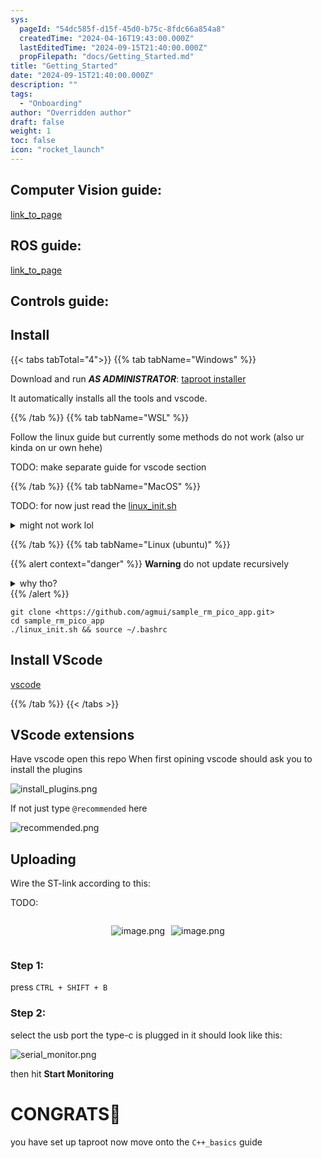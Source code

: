 ```yaml
---
sys:
  pageId: "54dc585f-d15f-45d0-b75c-8fdc66a854a8"
  createdTime: "2024-04-16T19:43:00.000Z"
  lastEditedTime: "2024-09-15T21:40:00.000Z"
  propFilepath: "docs/Getting_Started.md"
title: "Getting_Started"
date: "2024-09-15T21:40:00.000Z"
description: ""
tags:
  - "Onboarding"
author: "Overridden author"
draft: false
weight: 1
toc: false
icon: "rocket_launch"
---
```


## Computer Vision guide:

[link_to_page](86d45bc0-388b-4d26-8848-44f255f73d0e)

## ROS guide:

[link_to_page](3c76c1de-ec8f-46d6-8b0a-294005edc2d5)

## Controls guide:

## Install

{{< tabs tabTotal="4">}}
{{% tab tabName="Windows" %}}

Download and run _**AS ADMINISTRATOR**_: [taproot installer](https://github.com/Thornbots/TeachingFreshies/releases/tag/1.0)

It automatically installs all the tools and vscode.

{{% /tab %}}
{{% tab tabName="WSL" %}}

Follow the linux guide but currently some methods do not work (also ur kinda on ur own hehe)

TODO: make separate guide for vscode section

{{% /tab %}}
{{% tab tabName="MacOS" %}}

TODO: for now just read the [linux_init.sh](https://github.com/agmui/sample_rm_pico_app/blob/main/linux_init.sh)

<details>
<summary>might not work lol</summary>

`brew install libusb pkg-config`

Next install: [vscode](https://code.visualstudio.com/Download)

</details>

{{% /tab %}}
{{% tab tabName="Linux (ubuntu)" %}}

{{% alert context="danger" %}}
**Warning** do not update recursively
<details>
<summary>why tho?</summary>
There are some submodules that may go on for a while (like tinyusb) and I highly
recommend you don't need to get them.
If you want to see what submodules I update just look in `linux_init.sh`
</details>
{{% /alert %}}

```shell
git clone <https://github.com/agmui/sample_rm_pico_app.git>
cd sample_rm_pico_app
./linux_init.sh && source ~/.bashrc
```

## Install VScode

[vscode](https://code.visualstudio.com/Download)

{{% /tab %}}
{{< /tabs >}}

## VScode extensions

Have vscode open this repo
When first opining vscode should ask you to install the plugins

![install_plugins.png](https://prod-files-secure.s3.us-west-2.amazonaws.com/d518164a-d88e-44d1-a4ee-3adb3bd8bce0/89bd30f0-1825-4e77-867b-0a41ce370880/install_plugins.png?X-Amz-Algorithm=AWS4-HMAC-SHA256&X-Amz-Content-Sha256=UNSIGNED-PAYLOAD&X-Amz-Credential=ASIAZI2LB466VBUT4YIR%2F20250427%2Fus-west-2%2Fs3%2Faws4_request&X-Amz-Date=20250427T121304Z&X-Amz-Expires=3600&X-Amz-Security-Token=IQoJb3JpZ2luX2VjEMP%2F%2F%2F%2F%2F%2F%2F%2F%2F%2FwEaCXVzLXdlc3QtMiJIMEYCIQC7B0mQkTw36wX1THOKY%2FFNx%2BcDowhuhx3dVjMhHITcUgIhAOIi0x0rWYTZhrTWBtD2bRVLqNeDixhH9bLQ%2FptA3bhrKv8DCFwQABoMNjM3NDIzMTgzODA1IgyUOjWMSOTgRdiYpi8q3ANG4%2FPSCC13Pt%2BHoy2cx82aNjvU3HLWDsE3nvsrRThG%2FojEoKfgqrdCpCeYRundq9DOVT3c6sh3zngtDFS3t7IhPsUVCt7iDeYsJGbEGzpzQsEW7vmaGoDlBfOrMj%2FrklkEEhwNtR8E%2B2BB%2B3JFbpOR6nf877uslYcyUtMcLWldFECSmo%2BRQjdrCSuukKqFWk0o8T6Yj3xVsOXwPhYjHjRzWRb%2Bcgq5ufOPaaHFw5M899ELeg7Zd9iT%2BCLl6r5MFJa3GVHVj7EEphbawUUerQukmirqtslzy7AvRIB8q2Bu2WAsBpi20nCo1vV1WZ21g8TWUk46IsfbMzKu90GzUqhdw3qZ3kDhxiMh7TmIhPIxdgi16pZ0uuyYgrOyQVPNmFcUaYFn2H52OfeHVpqWYLOwGV9cs%2BUF%2F3FJlRVV2Bh3QCm1Hx0Uru0T7cF4C0ao8zR5NSQzTXT%2FKWGksWibE05bgbVXN0gRFwxRjdi9oBOuUb%2Bsf8dINo8sflb2ENeWcxcHCWdbPFXzrpA7n55Po008ZbNyk45NEWZDEqduZz1H6W5yzjBBln1J%2FgYkCTsiwafema58ddniCaiVa7bpo4%2BwRmz%2BkQj%2FjjVW8qCG6Yzc0WsG5LajD8x2yLzHzTC%2FjLjABjqkAbMu2jVYb4pO6GCo8ME%2BzWu4anizR3xFF6qZXR2awlLjNCmdEi9oz6%2FUg8MCiU1AhOYl8olnbJ3MHKPHl3lvah%2BmoE50%2BkUF8hTawsRL4HzExa6%2BYmPg5nKFUw4lSQTL4gwl%2Fzmv32S14aBL14HUV5PJOLIpIDZ0Ci%2BsofP0EVoNOlVTVAI0vFg3utjbL7u3G6xxDntLCaq4IPnYVqyxKexhbh2W&X-Amz-Signature=6e864ef3b6a50a5b284e18504569e2964c58e8b051e5f108c0635ba082cdf89b&X-Amz-SignedHeaders=host&x-id=GetObject)

If not just type `@recommended` here  

![recommended.png](https://prod-files-secure.s3.us-west-2.amazonaws.com/d518164a-d88e-44d1-a4ee-3adb3bd8bce0/61e661e9-5d85-4dfc-be0d-8d2097a5e793/recommended.png?X-Amz-Algorithm=AWS4-HMAC-SHA256&X-Amz-Content-Sha256=UNSIGNED-PAYLOAD&X-Amz-Credential=ASIAZI2LB466VBUT4YIR%2F20250427%2Fus-west-2%2Fs3%2Faws4_request&X-Amz-Date=20250427T121304Z&X-Amz-Expires=3600&X-Amz-Security-Token=IQoJb3JpZ2luX2VjEMP%2F%2F%2F%2F%2F%2F%2F%2F%2F%2FwEaCXVzLXdlc3QtMiJIMEYCIQC7B0mQkTw36wX1THOKY%2FFNx%2BcDowhuhx3dVjMhHITcUgIhAOIi0x0rWYTZhrTWBtD2bRVLqNeDixhH9bLQ%2FptA3bhrKv8DCFwQABoMNjM3NDIzMTgzODA1IgyUOjWMSOTgRdiYpi8q3ANG4%2FPSCC13Pt%2BHoy2cx82aNjvU3HLWDsE3nvsrRThG%2FojEoKfgqrdCpCeYRundq9DOVT3c6sh3zngtDFS3t7IhPsUVCt7iDeYsJGbEGzpzQsEW7vmaGoDlBfOrMj%2FrklkEEhwNtR8E%2B2BB%2B3JFbpOR6nf877uslYcyUtMcLWldFECSmo%2BRQjdrCSuukKqFWk0o8T6Yj3xVsOXwPhYjHjRzWRb%2Bcgq5ufOPaaHFw5M899ELeg7Zd9iT%2BCLl6r5MFJa3GVHVj7EEphbawUUerQukmirqtslzy7AvRIB8q2Bu2WAsBpi20nCo1vV1WZ21g8TWUk46IsfbMzKu90GzUqhdw3qZ3kDhxiMh7TmIhPIxdgi16pZ0uuyYgrOyQVPNmFcUaYFn2H52OfeHVpqWYLOwGV9cs%2BUF%2F3FJlRVV2Bh3QCm1Hx0Uru0T7cF4C0ao8zR5NSQzTXT%2FKWGksWibE05bgbVXN0gRFwxRjdi9oBOuUb%2Bsf8dINo8sflb2ENeWcxcHCWdbPFXzrpA7n55Po008ZbNyk45NEWZDEqduZz1H6W5yzjBBln1J%2FgYkCTsiwafema58ddniCaiVa7bpo4%2BwRmz%2BkQj%2FjjVW8qCG6Yzc0WsG5LajD8x2yLzHzTC%2FjLjABjqkAbMu2jVYb4pO6GCo8ME%2BzWu4anizR3xFF6qZXR2awlLjNCmdEi9oz6%2FUg8MCiU1AhOYl8olnbJ3MHKPHl3lvah%2BmoE50%2BkUF8hTawsRL4HzExa6%2BYmPg5nKFUw4lSQTL4gwl%2Fzmv32S14aBL14HUV5PJOLIpIDZ0Ci%2BsofP0EVoNOlVTVAI0vFg3utjbL7u3G6xxDntLCaq4IPnYVqyxKexhbh2W&X-Amz-Signature=1da01f97a3ad80728ccb5bef1837f0f84916b17a3dea2105af7a0354ea4864c5&X-Amz-SignedHeaders=host&x-id=GetObject)

## Uploading

Wire the ST-link according to this:

TODO:

<div style="display: flex;flex-direction: row; column-gap:10px; max-width: 630px;justify-content: center;">
<div>

![image.png](https://prod-files-secure.s3.us-west-2.amazonaws.com/d518164a-d88e-44d1-a4ee-3adb3bd8bce0/210ecb78-1116-4d7b-b9b7-2292f66fa2c2/image.png?X-Amz-Algorithm=AWS4-HMAC-SHA256&X-Amz-Content-Sha256=UNSIGNED-PAYLOAD&X-Amz-Credential=ASIAZI2LB4664UMZQNX2%2F20250427%2Fus-west-2%2Fs3%2Faws4_request&X-Amz-Date=20250427T121306Z&X-Amz-Expires=3600&X-Amz-Security-Token=IQoJb3JpZ2luX2VjEMP%2F%2F%2F%2F%2F%2F%2F%2F%2F%2FwEaCXVzLXdlc3QtMiJHMEUCICqvxl%2BpLkJd4vcD7LPt%2BfpXKItBmlu0huWSUUvAqNwhAiEA%2Bal7JsexD0Vv5e7pplhEj%2FsM30f%2BEJ3Wwn6AIw%2F3XK8q%2FwMIXBAAGgw2Mzc0MjMxODM4MDUiDNbqYIsJf4Wwb2FTVCrcA19vAbHOPseFd4I4aWRVoK6ldXtMkCG0O6mAC3k4PQ0Y2INUHQ%2F7rDU9ClJAa4D%2F%2FSKDmuOi6TSX3%2Fa2EF47BdJ9ymAMrRb0mN8epQLH8G5ykyScJdi33sl%2BSvRHMGINkVcwfMrb%2BVnz5ZlC44AR6JBG6kQKHVZRgswvW03y5r9cXkvKRxHZGaROCLe6q%2BqEvgxdxWzTlMCln0b9ga8AUxEX8IKuWiIGbKM0UDQsa8qRYpR%2BQR9dSZ3nVyGChyatPeQVScaJhklT1T4FDZ8LBT2Ol5aAVSH%2F93SyKoOJ9g2OgDH5vo%2Bfeg2EeUGihhiczH58rxVMQg0GJDn3QJUw3vfHv9iOKqVFuRa4nSHcIB0W9aGx4s5zbeXBUptLCdimJKYEuPfZT3fYUTKHjAwDRwVoE8Oe6oJ1jeFsbNo%2BsALf2JrpFQwRVKgGZ4k6umcRgUm20Fqkf%2BLaDzUSm8cj31RVAFJdUH6k17l6D1b0H7DePRdnZiPuczYijR%2FphZMD4%2BNK2mWCEfPhsVFzjGUtnRNh9c3ESee4mMDKd9XU2B%2BfD8GJ1XNElXFN0HhI%2FimdPxymyY2m%2BMXSLOF6oJVehzRzIrj%2Fv%2FBrAFxEjTTcygegOTZphDuWOtYFOHq5MKSMuMAGOqUBkY%2FlagzvJkC1EuKObzuES%2FpkkO9FDeo1Ip9IZvsM6L5Ujobylx%2FrEF8TUOc0A0S6U9Ncm5uDCz1pm%2BcIf27AjN2pCQq1RGGPzHk%2F2sPBt%2F8T%2BtxSQH3Lgo1JmYWbACokw%2FF3m6IKiyEhiwlcU%2BmDuAj5qFuOTKvCBF%2BAkjy%2BqUFAjs0mts2Hlei1qlcdeR8ULY05GMZNj8vNpFNrtDhZvsZNs56A&X-Amz-Signature=3a19b01881982a566d0abfc1ebf3a5efa4144eed7ee0b4b41aa77bb8f5f916ab&X-Amz-SignedHeaders=host&x-id=GetObject)

</div>
<div>

![image.png](https://prod-files-secure.s3.us-west-2.amazonaws.com/d518164a-d88e-44d1-a4ee-3adb3bd8bce0/33a0fd0f-8ca6-4a86-8e09-26e95ded1fff/image.png?X-Amz-Algorithm=AWS4-HMAC-SHA256&X-Amz-Content-Sha256=UNSIGNED-PAYLOAD&X-Amz-Credential=ASIAZI2LB4663EJOGKZV%2F20250427%2Fus-west-2%2Fs3%2Faws4_request&X-Amz-Date=20250427T121306Z&X-Amz-Expires=3600&X-Amz-Security-Token=IQoJb3JpZ2luX2VjEMP%2F%2F%2F%2F%2F%2F%2F%2F%2F%2FwEaCXVzLXdlc3QtMiJIMEYCIQCjQqE1ZPl4%2FxgQF5mUi3zCPXvWzTzj%2BT69p8E2C2C4WgIhAJNdWzR4sbb1Aja734hM0mi520G0fEv1N%2Fai5GM63y6pKv8DCFwQABoMNjM3NDIzMTgzODA1Igz9rBujli62bigYMFYq3APkGW9w2TI%2BB2mglOkgMaIMX9px8PKyggKWO8IU%2B1v%2Fxitl%2BgMOeRDf3jKjj9jQh%2Bsj7yqqdwO25kKrlumXDjDxL7AWegbLH9wRRTPPob7zN5boajMrUfhB%2FVoOhgxhOtGlFtSAjN%2BhRn4TUFEfCNQNuTZeueJ8VMxG%2F%2BDCCukppEXclgr7fADIy%2Fcm8rmATstLjPtQ1%2F4WRnf1opPeoXtjSf7pA%2BSSQppKn8xzlsaW6xAuOp%2BlbS4M2HpDkl%2BAnNQ9Z4BSbVNJQeYUJpjKwAxypypFphuXUYaAJBlXeBXvdfbv7SPu1xC6R0WYxbRHxHrjuQEigqAwYbdfXeW5lKKd%2BoG7I7f2xpwjU3KKOHXTokq7Kz0Ag%2Bs%2F2mPH7zD0NNIIylt9hGtPI6CuQo%2BESB8htYEMeDCzoZvQPhYl%2FJknAwMffUBT%2FMYwag2S9Eqb9m2vtQx7Sr1DQ7EjM1BiqhobZYbu2j7xhaZsEDkTRYSAAMOgcl1U95m89oLcW8wkq7QvyLIRkY2nWmwuOjeDsCxf1AgR0i2nrBLnr0aMyXPCk99vG5cFBl0QRI5Y%2FvhXB7sidiMJz1CTB7otWR3MVxTzSlg7c29Uk3Gd3L%2BRJjX%2FP0NLe%2B%2FeSJDAoTk92DCbjLjABjqkAbYmALC8ehqZsLRx%2BdZE2odp%2FaD3nC9mflGTvpNq%2FQwC9N8JaHQzqptbF%2FcAkRiCO0BoLpQFyR6s4jlzrYav%2FAx%2FTOCso4ap5JtFKX8Ido1RrHpr13EvRJ3%2FAssMjzLzLJrC1JxL4vRBoW8LE%2BWLmjs9Aycwg21JX2sXcVSCnynLFz1ZFbtVazTV%2BhPxpee36oPYRUWo6TgGkE2EqFzroEU%2B4BNO&X-Amz-Signature=476518c15a71c05b09d945cb6d4b6594074f2f528a18431b45e765ae88bc6f83&X-Amz-SignedHeaders=host&x-id=GetObject)

</div>
</div>

### Step 1:

press `CTRL + SHIFT + B`

### Step 2:

select the usb port the type-c is plugged in it should look like this:

![serial_monitor.png](https://prod-files-secure.s3.us-west-2.amazonaws.com/d518164a-d88e-44d1-a4ee-3adb3bd8bce0/f03f4774-05d4-4393-b6a0-d5efb6d315ab/serial_monitor.png?X-Amz-Algorithm=AWS4-HMAC-SHA256&X-Amz-Content-Sha256=UNSIGNED-PAYLOAD&X-Amz-Credential=ASIAZI2LB466VBUT4YIR%2F20250427%2Fus-west-2%2Fs3%2Faws4_request&X-Amz-Date=20250427T121304Z&X-Amz-Expires=3600&X-Amz-Security-Token=IQoJb3JpZ2luX2VjEMP%2F%2F%2F%2F%2F%2F%2F%2F%2F%2FwEaCXVzLXdlc3QtMiJIMEYCIQC7B0mQkTw36wX1THOKY%2FFNx%2BcDowhuhx3dVjMhHITcUgIhAOIi0x0rWYTZhrTWBtD2bRVLqNeDixhH9bLQ%2FptA3bhrKv8DCFwQABoMNjM3NDIzMTgzODA1IgyUOjWMSOTgRdiYpi8q3ANG4%2FPSCC13Pt%2BHoy2cx82aNjvU3HLWDsE3nvsrRThG%2FojEoKfgqrdCpCeYRundq9DOVT3c6sh3zngtDFS3t7IhPsUVCt7iDeYsJGbEGzpzQsEW7vmaGoDlBfOrMj%2FrklkEEhwNtR8E%2B2BB%2B3JFbpOR6nf877uslYcyUtMcLWldFECSmo%2BRQjdrCSuukKqFWk0o8T6Yj3xVsOXwPhYjHjRzWRb%2Bcgq5ufOPaaHFw5M899ELeg7Zd9iT%2BCLl6r5MFJa3GVHVj7EEphbawUUerQukmirqtslzy7AvRIB8q2Bu2WAsBpi20nCo1vV1WZ21g8TWUk46IsfbMzKu90GzUqhdw3qZ3kDhxiMh7TmIhPIxdgi16pZ0uuyYgrOyQVPNmFcUaYFn2H52OfeHVpqWYLOwGV9cs%2BUF%2F3FJlRVV2Bh3QCm1Hx0Uru0T7cF4C0ao8zR5NSQzTXT%2FKWGksWibE05bgbVXN0gRFwxRjdi9oBOuUb%2Bsf8dINo8sflb2ENeWcxcHCWdbPFXzrpA7n55Po008ZbNyk45NEWZDEqduZz1H6W5yzjBBln1J%2FgYkCTsiwafema58ddniCaiVa7bpo4%2BwRmz%2BkQj%2FjjVW8qCG6Yzc0WsG5LajD8x2yLzHzTC%2FjLjABjqkAbMu2jVYb4pO6GCo8ME%2BzWu4anizR3xFF6qZXR2awlLjNCmdEi9oz6%2FUg8MCiU1AhOYl8olnbJ3MHKPHl3lvah%2BmoE50%2BkUF8hTawsRL4HzExa6%2BYmPg5nKFUw4lSQTL4gwl%2Fzmv32S14aBL14HUV5PJOLIpIDZ0Ci%2BsofP0EVoNOlVTVAI0vFg3utjbL7u3G6xxDntLCaq4IPnYVqyxKexhbh2W&X-Amz-Signature=5d664b16dbe3449f2b48ede94c1b59e5bc2a3fe3771253be1e8e4438f339c1fe&X-Amz-SignedHeaders=host&x-id=GetObject)

then hit **Start Monitoring**

# CONGRATS🎉

you have set up taproot now move onto the `C++_basics` guide
